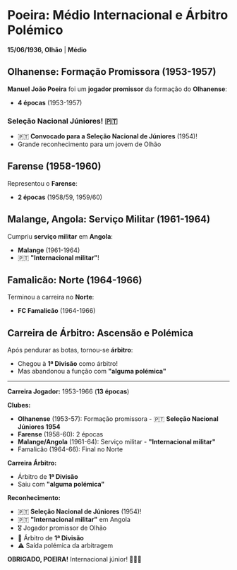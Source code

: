# Poeira: Médio Internacional e Árbitro Polémico

**15/06/1936, Olhão** | **Médio**

## Olhanense: Formação Promissora (1953-1957)

**Manuel João Poeira** foi um **jogador promissor** da formação do **Olhanense**:
- **4 épocas** (1953-1957)

### Seleção Nacional Júniores! 🇵🇹
- 🇵🇹 **Convocado para a Seleção Nacional de Júniores** (1954)!
- Grande reconhecimento para um jovem de Olhão

## Farense (1958-1960)

Representou o **Farense**:
- **2 épocas** (1958/59, 1959/60)

## Malange, Angola: Serviço Militar (1961-1964)

Cumpriu **serviço militar** em **Angola**:
- **Malange** (1961-1964)
- 🇵🇹 **"Internacional militar"**!

## Famalicão: Norte (1964-1966)

Terminou a carreira no **Norte**:
- **FC Famalicão** (1964-1966)

## Carreira de Árbitro: Ascensão e Polémica

Após pendurar as botas, tornou-se **árbitro**:
- Chegou à **1ª Divisão** como árbitro!
- Mas abandonou a função com **"alguma polémica"**

---

**Carreira Jogador:** 1953-1966 (**13 épocas**)

**Clubes:**
- **Olhanense** (1953-57): Formação promissora - 🇵🇹 **Seleção Nacional Júniores 1954**
- **Farense** (1958-60): 2 épocas
- **Malange/Angola** (1961-64): Serviço militar - **"Internacional militar"**
- Famalicão (1964-66): Final no Norte

**Carreira Árbitro:**
- Árbitro de **1ª Divisão**
- Saiu com **"alguma polémica"**

**Reconhecimento:**
- 🇵🇹 **Seleção Nacional de Júniores** (1954)!
- 🇵🇹 **"Internacional militar"** em Angola
- 🎖️ Jogador promissor de Olhão
- 🔴 Árbitro de **1ª Divisão**
- ⚠️ Saída polémica da arbitragem

**OBRIGADO, POEIRA!** Internacional júnior! 🦁🇵🇹
